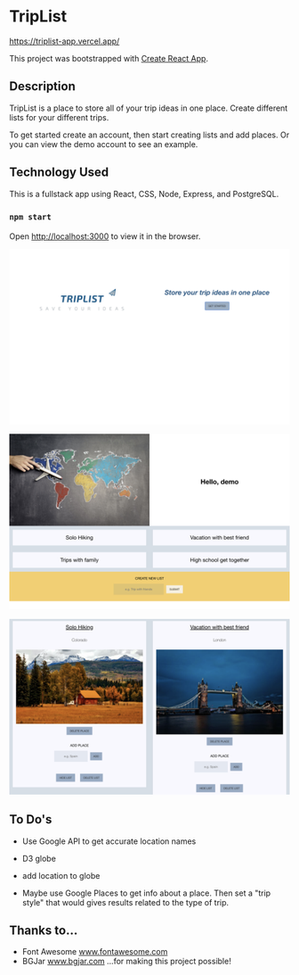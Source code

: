 # TripList

https://triplist-app.vercel.app/

This project was bootstrapped with [Create React App](https://github.com/facebook/create-react-app).

## Description

TripList is a place to store all of your trip ideas in one place. Create different lists for your different trips. 

To get started create an account, then start creating lists and add places. Or you can view the demo account to see an example. 

## Technology Used

This is a fullstack app using React, CSS, Node, Express, and PostgreSQL.

### `npm start`

Open [http://localhost:3000](http://localhost:3000) to view it in the browser.

![Screenshot of TripList](https://github.com/fschweikhardt/triplist-app/blob/main/screenshots/TripList-app-screenshot-1.png)

![Screenshot of TripList](https://github.com/fschweikhardt/triplist-app/blob/main/screenshots/TripList-app-screenshot-2.png)

![Screenshot of TripList](https://github.com/fschweikhardt/triplist-app/blob/main/screenshots/TripList-app-screenshot-3.png)

## To Do's

- Use Google API to get accurate location names
- D3 globe
- add location to globe

- Maybe use Google Places to get info about a place. Then set a "trip style" that would gives results related to the type of trip.

## Thanks to...
- Font Awesome www.fontawesome.com
- BGJar www.bgjar.com
...for making this project possible!